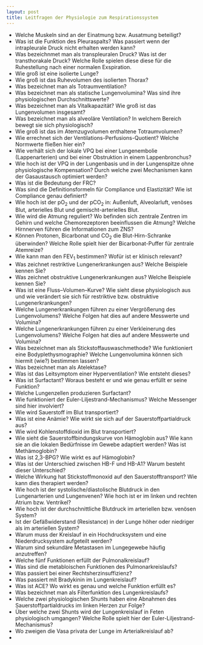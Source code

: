 ```yaml
---
layout: post
title: Leitfragen der Physiologie zum Respirationssystem
---
```


- Welche Muskeln sind an der Einatmung bzw. Ausatmung beteiligt?
- Was ist die Funktion des Pleuraspalts? Was passiert wenn der intrapleurale Druck nicht erhalten werden kann?
- Was bezeichnmet man als transpleuralen Druck? Was ist der transthorakale Druck? Welche Rolle spielen diese diese für die Ruhestellung nach einer normalen Exspiration.
- Wie groß ist eine isolierte Lunge?
- Wie groß ist das Ruhevolumen des isolierten Thorax?
- Was bezeichnet man als Totraumventilation?
- Was bezeichnet man als statische Lungenvolumina? Was sind ihre physiologischen Durchschnittswerte?
- Was bezeichnet man als Vitalkapazität? Wie groß ist das Lungenvolumen insgesamt?
- Was bezeichnet man als alveoläre Ventilation? In welchem Bereich bewegt sie sich physiologisch?
- Wie groß ist das im Atemzugvolumen enthaltene Totraumvolumen?
- Wie errechnet sich der Ventilations-Perfusions-Quotient? Welche Normwerte fließen hier ein?
- Wie verhält sich der lokale VPQ bei einer Lungenembolie (Lappenarterien) und bei einer Obstruktion in einem Lappenbronchus?
- Wie hoch ist der VPQ in der Lungenbasis und in der Lungenspitze ohne physiologische Kompensation? Durch welche zwei Mechanismen kann der Gasaustausch optimiert werden?
- Was ist die Bedeutung der FRC?
- Was sind die Definitionsformeln für Compliance und Elastizität? Wie ist Compliance genau definiert?
- Wie hoch ist der pO<sub>2</sub> und der pCO<sub>2</sub> in: Außenluft, Alveolarluft, venöses Blut, arterielles Blut und gemischt-arterielles Blut.
- Wie wird die Atmung reguliert? Wo befinden sich zentrale Zentren im Gehirn und welche Chemorezeptoren beeinflussen die Atmung? Welche Hirnnerven führen die Informationen zum ZNS?
- Können Protonen, Bicarbonat und CO<sub>2</sub> die Blut-Hirn-Schranke überwinden? Welche Rolle spielt hier der Bicarbonat-Puffer für zentrale Atemreize?
- Wie kann man den FEV<sub>1</sub> bestimmen? Wofür ist er klinisch relevant?
- Was zeichnet restriktive Lungenerkrankungen aus? Welche Beispiele kennen Sie?
- Was zeichnet obstruktive Lungenerkrankungen aus? Welche Beispiele kennen Sie?
- Was ist eine Fluss–Volumen–Kurve? Wie sieht diese physiologisch aus und wie verändert sie sich für restriktive bzw. obstruktive Lungenerkrankungen?
- Welche Lungenerkrankungen führen zu einer Vergrößerung des Lungenvolumens? Welche Folgen hat dies auf andere Messwerte und Volumina?
- Welche Lungenerkrankungen führen zu einer Verkleinerung des Lungenvolumens? Welche Folgen hat dies auf andere Messwerte und Volumina?
- Was bezeichnet man als Stickstoffauswaschmethode? Wie funktioniert eine Bodyplethysmographie? Welche Lungenvolumina können sich hiermit (wie?) bestimmen lassen?
- Was bezeichnet man als Atelektase?
- Was ist das Leitsymptom einer Hyperventilation? Wie entsteht dieses?
- Was ist Surfactant? Woraus besteht er und wie genau erfüllt er seine Funktion?
- Welche Lungenzellen produzieren Surfactant?
- Wie funktioniert der Euler-Liljestrand-Mechanismus? Welche Messenger sind hier involviert?
- Wie wird Sauerstoff im Blut transportiert?
- Was ist eine Anämie? Wie wirkt sie sich auf der Sauerstoffpartialdruck aus?
- Wie wird Kohlenstoffdioxid im Blut transportiert?
- Wie sieht die Sauerstoffbindungskurve von Hämoglobin aus? Wie kann sie an die lokalen Bedürfnisse im Gewebe adaptiert werden? Was ist Methämoglobin?
- Was ist 2,3-BPG? Wie wirkt es auf Hämoglobin?
- Was ist der Unterschied zwischen HB-F und HB-A1? Warum besteht dieser Unterschied?
- Welche Wirkung hat Stickstoffmonoxid auf den Sauerstofftransport? Wie kann dies therapiert werden?
- Wie hoch ist der systolische/diastolische Blutdruck in den Lungenarterien und Lungenvenen? Wie hoch ist er im linken und rechten Atrium bzw. Ventrikel?
- Wie hoch ist der durchschnittliche Blutdruck im arteriellen bzw. venösen System?
- Ist der Gefäßwiderstand (Resistance) in der Lunge höher oder niedriger als im arteriellen System?
- Warum muss der Kreislauf in ein Hochdrucksystem und eine Niederdrucksystem aufgeteilt werden?
- Warum sind sekundäre Metastasen im Lungegewebe häufig anzutreffen?
- Welche fünf Funktionen erfüllt der Pulmonalkreislauf?
- Was sind die metabloischen Funktionen des Pulmonarkreislaufs?
- Was passiert bei einer Rechtsherzinsuffizienz?
- Was passiert mit Bradykinin im Lungenkreislauf?
- Was ist ACE? Wo wirkt es genau und welche Funktion erfüllt es?
- Was bezeichnet man als Filterfunktion des Lungenkreislaufs?
- Welche zwei physiologischen Shunts haben eine Abnahmen des Sauerstoffpartialdrucks im linken Herzen zur Folge?
- Über welche zwei Shunts wird der Lungenkreislauf in Feten physiologisch umgangen? Welche Rolle spielt hier der Euler-Liljestrand-Mechanismus?
- Wo zweigen die Vasa privata der Lunge im Arterialkreislauf ab?
- 
